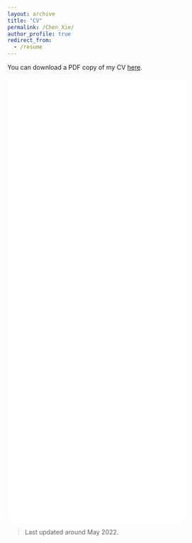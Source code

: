 ```yaml
---
layout: archive
title: "CV"
permalink: /Chen_Xie/
author_profile: true
redirect_from:
  - /resume
---
```

You can download a PDF copy of my CV [here](/files/pdf/cv_Chen_XIE.pdf).

<iframe src="/files/pdf/cv_Chen_XIE.pdf" width="80%" height="1000" frameborder="no" border="0" marginwidth="0" marginheight="0"></iframe>

> Last updated around May 2022.